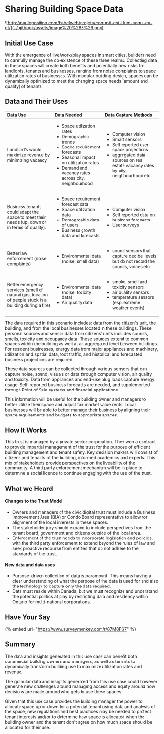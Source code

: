 # Sharing Building Space Data

![http://pauleposition.com/babelweb/projets/corrupti-est-illum-sequi-ea-et/](../.gitbook/assets/image%20%283%29.png)

## Initial Use Case 

With the emergence of live/work/play spaces in smart cities, builders need to carefully manage the co-existence of these three realms. Collecting data in these spaces will create both benefits and potentially new risks for landlords, tenants and businesses, ranging from noise complaints to space utilization rates of businesses.  With modular building design, spaces can be dynamically optimized to meet the changing space needs \(amount and quality\) of tenants.

## Data and Their Uses

<table>
  <thead>
    <tr>
      <th style="text-align:left">Data Use</th>
      <th style="text-align:left">Data Needed</th>
      <th style="text-align:left">Data Capture Methods</th>
    </tr>
  </thead>
  <tbody>
    <tr>
      <td style="text-align:left">Landlord’s would maximize revenue by minimizing vacancy</td>
      <td style="text-align:left">
        <ul>
          <li>Space utilization rates</li>
          <li>Demographic trends</li>
          <li>Space requirement forecasts</li>
          <li>Seasonal impact on utilization rates</li>
          <li>Demand and vacancy rates across city, neighbourhood</li>
        </ul>
      </td>
      <td style="text-align:left">
        <ul>
          <li>Computer vision</li>
          <li>Smart sensors</li>
          <li>Self reported user space projections</li>
          <li>aggregated data sources on real estate vacancy rates by city, neighbourhood
            etc.</li>
        </ul>
      </td>
    </tr>
    <tr>
      <td style="text-align:left">Business tenants could adapt the space to meet their needs (up, down or
        in terms of quality).</td>
      <td style="text-align:left">
        <ul>
          <li>Space requirement forecast data</li>
          <li>Space utilization data</li>
          <li>Demographic data of users</li>
          <li>Business growth data and forecasts</li>
        </ul>
      </td>
      <td style="text-align:left">
        <ul>
          <li>Computer vision</li>
          <li>Self reported data on business forecasts</li>
          <li>User surveys</li>
        </ul>
      </td>
    </tr>
    <tr>
      <td style="text-align:left">Better law enforcement (noise complaints)</td>
      <td style="text-align:left">
        <ul>
          <li>Environmental data (noise, smell data)</li>
        </ul>
      </td>
      <td style="text-align:left">
        <ul>
          <li>sound sensors that capture decibel levels but do not record the sounds,
            voices etc</li>
        </ul>
      </td>
    </tr>
    <tr>
      <td style="text-align:left">Better emergency services (smell of natural gas, location of people stuck
        in a building during a fire)</td>
      <td style="text-align:left">
        <ul>
          <li>Environmental data (noise, toxicity data)</li>
          <li>Air quality data</li>
        </ul>
      </td>
      <td style="text-align:left">
        <ul>
          <li>smoke, smell and toxicity sensors</li>
          <li>air quality sensors</li>
          <li>temperature sensors (esp. extreme weather events)</li>
        </ul>
      </td>
    </tr>
  </tbody>
</table>The data required in this scenario includes: data from the citizen's unit, the building, and from the local businesses located in these buildings. These personal sources and sensor data from citizens' units includes sounds, smells, toxicity and occupancy data. These sources extend to common spaces within the building as well at an aggregated level between buildings. For resident businesses, energy data from major appliances and machinery, utilization and spatial data, foot traffic, and historical and forecasted business projections are required.  

These data sources can be collected through various sensors that can capture noise, sound, visuals or data through computer vision, air quality and toxicity.  Data from appliances and end-use plug loads capture energy usage. Self-reported business forecasts are needed, and supplemented through Point of Sale systems and financial applications.

This information will be useful for the building owner and managers to better utilize their space and adjust fair market value rents. Local businesses will be able to better manage their business by aligning their space requirements and budgets to appropriate spaces.

## How It Works

This trust is managed by a private sector corporation. They won a contract to provide impartial management of the trust for the purpose of efficient building management and tenant safety. Key decision makers will consist of citizens and tenants of the building, informed academics and experts. This mix of stakeholders provide perspectives on the liveability of the community. A third party enforcement mechanism will be in place to determine a social licence to continue engaging with the use of the trust. 

## What we Heard 

#### Changes to the Trust Model

* Owners and managers of the civic digital trust must include a Business Improvement Area \(BIA\) or Condo Board representative to allow for alignment of the local interests in these spaces.  
* The stakeholder jury should expand to include perspectives from the tenant board, government and citizens outside of the local area.
* Enforcement of the trust needs to incorporate legislation and policies, with the third party enforcement to extend beyond the rules of law and seek proactive recourse from entities that do not adhere to the standards of the trust.

#### New data and data uses

* Purpose-driven collection of data is paramount.  This means having a clear understanding of what the purpose of the data is used for and also the  technology to capture only the data required.  
* Data must reside within Canada, but we must recognize and understand the potential politics at play by restricting data and residency within Ontario for multi-national corporations.

## Have Your Say

{% embed url="https://www.surveymonkey.com/r/87M8FG7" %}

## Summary

The data and insights generated in this use case can benefit both commercial building owners and managers, as well as tenants to dynamically transform building use to maximize utilization rates and revenue. 

The granular data and insights generated from this use case could however generate new challenges around managing access and equity around how decisions are made around who gets to use these spaces. 

Given that this use case provides the building manager the power to allocate space up or down for a potential tenant using data and analysis of the space, new regulations and best practices may be needed to protect tenant interests and/or to determine how space is allocated when the building owner and the tenant don't agree on how much space should be allocated for their use. 


